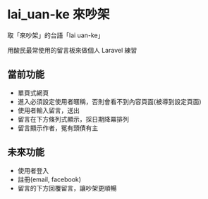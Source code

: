 # lai_uan-ke 來吵架

取「來吵架」的台語「lai uan-ke」

用酸民最常使用的留言板來做個人 Laravel 練習

## 當前功能
+ 單頁式網頁
+ 進入必須設定使用者暱稱，否則會看不到內容頁面(被導到設定頁面)
+ 使用者輸入留言，送出
+ 留言在下方條列式顯示，採日期降冪排列
+ 留言顯示作者，冤有頭債有主

## 未來功能
+ 使用者登入
+ 註冊(email, facebook)
+ 留言的下方回覆留言，讓吵架更順暢